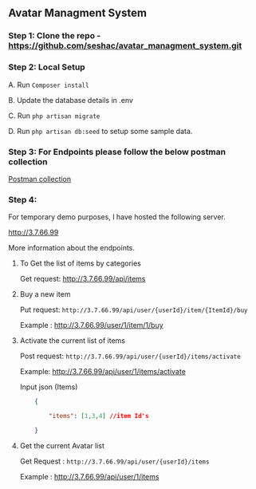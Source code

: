 ## Avatar Managment System

### Step 1: Clone the repo - https://github.com/seshac/avatar_managment_system.git

### Step 2: Local Setup

A. Run ```Composer install```

B. Update the database details in .env

C. Run ```php artisan migrate```

D. Run ```php artisan db:seed``` to setup some sample data.

### Step 3: For Endpoints please follow the below postman collection

 [Postman collection](./api.postman_collection.json)

### Step 4:

For temporary demo purposes, I have hosted the following server.

http://3.7.66.99

More information about the endpoints.

1. To Get the list of items by categories

    Get request: http://3.7.66.99/api/items
    
2. Buy a new item

     Put request: ```http://3.7.66.99/api/user/{userId}/item/{ItemId}/buy```
     
      Example : http://3.7.66.99/user/1/item/1/buy
      
3. Activate the current list of items
 
    Post request: ```http://3.7.66.99/api/user/{userId}/items/activate```
    
    Example: http://3.7.66.99/api/user/1/items/activate
    
    Input json (Items)
    
    ```json
        {

            "items": [1,3,4] //item Id's

        }
     ```

4. Get the current Avatar list
 
      Get Request : ```http://3.7.66.99/api/user/{userId}/items```

      Example : http://3.7.66.99/api/user/1/items
    
